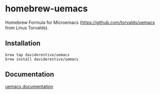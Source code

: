 # homebrew-uemacs

Homebrew Formula for Microemacs (https://github.com/torvalds/uemacs from Linus Torvalds).

## Installation

```
brew tap daviderestivo/uemacs
brew install daviderestivo/uemacs
```

## Documentation

[uemacs documentation](./doc/uemacs.pdf)
